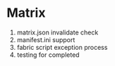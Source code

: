 Matrix
=================

1. matrix.json invalidate check
2. manifest.ini support
3. fabric script exception process
4. testing for completed